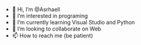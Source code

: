 - 👋 Hi, I’m @Asrhaell
- 👀 I’m interested in programing
- 🌱 I’m currently learning Visual Studio and Python
- 💞️ I’m looking to collaborate on Web
- 📫 How to reach me (be patient)

<!---
Asrhaell/Asrhaell is a ✨ special ✨ repository because its `README.md` (this file) appears on your GitHub profile.
You can click the Preview link to take a look at your changes.
--->
